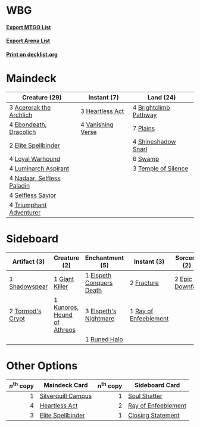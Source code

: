 # WBG

#### [Export MTGO List](../collection/WBG/WBG.txt)
#### [Export Arena List](../collection/WBG/WBG_arena.txt)
#### [Print on decklist.org](http://decklist.org/?deckmain=3%09Acererak%20the%20Archlich%0A4%09Brightclimb%20Pathway%0A4%09Ebondeath,%20Dracolich%0A2%09Elite%20Spellbinder%0A3%09Heartless%20Act%0A4%09Loyal%20Warhound%0A4%09Luminarch%20Aspirant%0A4%09Nadaar,%20Selfless%20Paladin%0A7%09Plains%0A4%09Selfless%20Savior%0A4%09Shineshadow%20Snarl%0A6%09Swamp%0A3%09Temple%20of%20Silence%0A4%09Triumphant%20Adventurer%0A4%09Vanishing%20Verse&deckside=1%09Elspeth%20Conquers%20Death%0A3%09Elspeth's%20Nightmare%0A2%09Epic%20Downfall%0A2%09Fracture%0A1%09Giant%20Killer%0A1%09Kunoros,%20Hound%20of%20Athreos%0A1%09Ray%20of%20Enfeeblement%0A1%09Runed%20Halo%0A1%09Shadowspear%0A2%09Tormod's%20Crypt)
# Maindeck

|                                            Creature (29)                                            |                                        Instant (7)                                         |                                           Land (24)                                            |
|-----------------------------------------------------------------------------------------------------|--------------------------------------------------------------------------------------------|------------------------------------------------------------------------------------------------|
|3 [Acererak the Archlich](http://gatherer.wizards.com/Pages/Card/Details.aspx?multiverseid=527374)   |3 [Heartless Act](http://gatherer.wizards.com/Pages/Card/Details.aspx?multiverseid=479611)  |4 [Brightclimb Pathway](http://gatherer.wizards.com/Pages/Card/Details.aspx?multiverseid=491911)|
|4 [Ebondeath, Dracolich](http://gatherer.wizards.com/Pages/Card/Details.aspx?multiverseid=527387)    |4 [Vanishing Verse](http://gatherer.wizards.com/Pages/Card/Details.aspx?multiverseid=513736)|7 [Plains](http://gatherer.wizards.com/Pages/Card/Details.aspx?multiverseid=439856)             |
|2 [Elite Spellbinder](http://gatherer.wizards.com/Pages/Card/Details.aspx?multiverseid=513494)       |                                                                                            |4 [Shineshadow Snarl](http://gatherer.wizards.com/Pages/Card/Details.aspx?multiverseid=513764)  |
|4 [Loyal Warhound](http://gatherer.wizards.com/Pages/Card/Details.aspx?multiverseid=527310)          |                                                                                            |6 [Swamp](http://gatherer.wizards.com/Pages/Card/Details.aspx?multiverseid=439858)              |
|4 [Luminarch Aspirant](http://gatherer.wizards.com/Pages/Card/Details.aspx?multiverseid=491647)      |                                                                                            |3 [Temple of Silence](http://gatherer.wizards.com/Pages/Card/Details.aspx?multiverseid=373522)  |
|4 [Nadaar, Selfless Paladin](http://gatherer.wizards.com/Pages/Card/Details.aspx?multiverseid=527314)|                                                                                            |                                                                                                |
|4 [Selfless Savior](http://gatherer.wizards.com/Pages/Card/Details.aspx?multiverseid=485359)         |                                                                                            |                                                                                                |
|4 [Triumphant Adventurer](http://gatherer.wizards.com/Pages/Card/Details.aspx?multiverseid=527524)   |                                                                                            |                                                                                                |


# Sideboard

|                                       Artifact (3)                                        |                                             Creature (2)                                             |                                          Enchantment (5)                                          |                                          Instant (3)                                           |                                       Sorcery (2)                                        |
|-------------------------------------------------------------------------------------------|------------------------------------------------------------------------------------------------------|---------------------------------------------------------------------------------------------------|------------------------------------------------------------------------------------------------|------------------------------------------------------------------------------------------|
|1 [Shadowspear](http://gatherer.wizards.com/Pages/Card/Details.aspx?multiverseid=476487)   |1 [Giant Killer](http://gatherer.wizards.com/Pages/Card/Details.aspx?multiverseid=472976)             |1 [Elspeth Conquers Death](http://gatherer.wizards.com/Pages/Card/Details.aspx?multiverseid=476264)|2 [Fracture](http://gatherer.wizards.com/Pages/Card/Details.aspx?multiverseid=513680)           |2 [Epic Downfall](http://gatherer.wizards.com/Pages/Card/Details.aspx?multiverseid=473047)|
|2 [Tormod's Crypt](http://gatherer.wizards.com/Pages/Card/Details.aspx?multiverseid=389723)|1 [Kunoros, Hound of Athreos](http://gatherer.wizards.com/Pages/Card/Details.aspx?multiverseid=476473)|3 [Elspeth's Nightmare](http://gatherer.wizards.com/Pages/Card/Details.aspx?multiverseid=476342)   |1 [Ray of Enfeeblement](http://gatherer.wizards.com/Pages/Card/Details.aspx?multiverseid=527403)|                                                                                          |
|                                                                                           |                                                                                                      |1 [Runed Halo](http://gatherer.wizards.com/Pages/Card/Details.aspx?multiverseid=154005)            |                                                                                                |                                                                                          |


# Other Options

|*n*<sup>th</sup> copy|                                        Maindeck Card                                        |*n*<sup>th</sup> copy|                                        Sideboard Card                                        |
|--------------------:|---------------------------------------------------------------------------------------------|--------------------:|----------------------------------------------------------------------------------------------|
|                    1|[Silverquill Campus](http://gatherer.wizards.com/Pages/Card/Details.aspx?multiverseid=513765)|                    1|[Soul Shatter](http://gatherer.wizards.com/Pages/Card/Details.aspx?multiverseid=491765)       |
|                    4|[Heartless Act](http://gatherer.wizards.com/Pages/Card/Details.aspx?multiverseid=479611)     |                    2|[Ray of Enfeeblement](http://gatherer.wizards.com/Pages/Card/Details.aspx?multiverseid=527403)|
|                    3|[Elite Spellbinder](http://gatherer.wizards.com/Pages/Card/Details.aspx?multiverseid=513494) |                    1|[Closing Statement](http://gatherer.wizards.com/Pages/Card/Details.aspx?multiverseid=513661)  |


